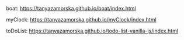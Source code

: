 boat:
https://tanyazamorska.github.io/boat/index.html

myClock:
https://tanyazamorska.github.io/myClock/index.html

toDoList:
https://tanyazamorska.github.io/todo-list-vanilla-js/index.html
